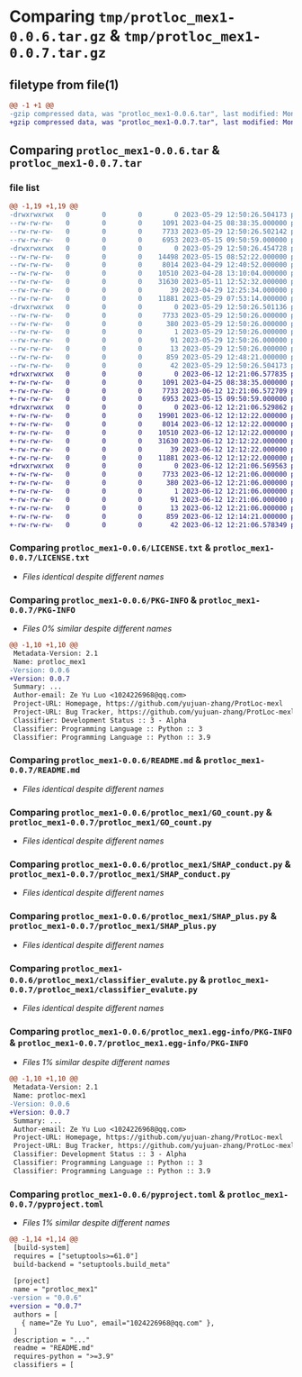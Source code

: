 # Comparing `tmp/protloc_mex1-0.0.6.tar.gz` & `tmp/protloc_mex1-0.0.7.tar.gz`

## filetype from file(1)

```diff
@@ -1 +1 @@
-gzip compressed data, was "protloc_mex1-0.0.6.tar", last modified: Mon May 29 12:50:26 2023, max compression
+gzip compressed data, was "protloc_mex1-0.0.7.tar", last modified: Mon Jun 12 12:21:06 2023, max compression
```

## Comparing `protloc_mex1-0.0.6.tar` & `protloc_mex1-0.0.7.tar`

### file list

```diff
@@ -1,19 +1,19 @@
-drwxrwxrwx   0        0        0        0 2023-05-29 12:50:26.504173 protloc_mex1-0.0.6/
--rw-rw-rw-   0        0        0     1091 2023-04-25 08:38:35.000000 protloc_mex1-0.0.6/LICENSE.txt
--rw-rw-rw-   0        0        0     7733 2023-05-29 12:50:26.502142 protloc_mex1-0.0.6/PKG-INFO
--rw-rw-rw-   0        0        0     6953 2023-05-15 09:50:59.000000 protloc_mex1-0.0.6/README.md
-drwxrwxrwx   0        0        0        0 2023-05-29 12:50:26.454728 protloc_mex1-0.0.6/protloc_mex1/
--rw-rw-rw-   0        0        0    14498 2023-05-15 08:52:22.000000 protloc_mex1-0.0.6/protloc_mex1/AA_count.py
--rw-rw-rw-   0        0        0     8014 2023-04-29 12:40:52.000000 protloc_mex1-0.0.6/protloc_mex1/GO_count.py
--rw-rw-rw-   0        0        0    10510 2023-04-28 13:10:04.000000 protloc_mex1-0.0.6/protloc_mex1/SHAP_conduct.py
--rw-rw-rw-   0        0        0    31630 2023-05-11 12:52:32.000000 protloc_mex1-0.0.6/protloc_mex1/SHAP_plus.py
--rw-rw-rw-   0        0        0       39 2023-04-29 12:25:34.000000 protloc_mex1-0.0.6/protloc_mex1/__init__.py
--rw-rw-rw-   0        0        0    11881 2023-05-29 07:53:14.000000 protloc_mex1-0.0.6/protloc_mex1/classifier_evalute.py
-drwxrwxrwx   0        0        0        0 2023-05-29 12:50:26.501136 protloc_mex1-0.0.6/protloc_mex1.egg-info/
--rw-rw-rw-   0        0        0     7733 2023-05-29 12:50:26.000000 protloc_mex1-0.0.6/protloc_mex1.egg-info/PKG-INFO
--rw-rw-rw-   0        0        0      380 2023-05-29 12:50:26.000000 protloc_mex1-0.0.6/protloc_mex1.egg-info/SOURCES.txt
--rw-rw-rw-   0        0        0        1 2023-05-29 12:50:26.000000 protloc_mex1-0.0.6/protloc_mex1.egg-info/dependency_links.txt
--rw-rw-rw-   0        0        0       91 2023-05-29 12:50:26.000000 protloc_mex1-0.0.6/protloc_mex1.egg-info/requires.txt
--rw-rw-rw-   0        0        0       13 2023-05-29 12:50:26.000000 protloc_mex1-0.0.6/protloc_mex1.egg-info/top_level.txt
--rw-rw-rw-   0        0        0      859 2023-05-29 12:48:21.000000 protloc_mex1-0.0.6/pyproject.toml
--rw-rw-rw-   0        0        0       42 2023-05-29 12:50:26.504173 protloc_mex1-0.0.6/setup.cfg
+drwxrwxrwx   0        0        0        0 2023-06-12 12:21:06.577835 protloc_mex1-0.0.7/
+-rw-rw-rw-   0        0        0     1091 2023-04-25 08:38:35.000000 protloc_mex1-0.0.7/LICENSE.txt
+-rw-rw-rw-   0        0        0     7733 2023-06-12 12:21:06.572709 protloc_mex1-0.0.7/PKG-INFO
+-rw-rw-rw-   0        0        0     6953 2023-05-15 09:50:59.000000 protloc_mex1-0.0.7/README.md
+drwxrwxrwx   0        0        0        0 2023-06-12 12:21:06.529862 protloc_mex1-0.0.7/protloc_mex1/
+-rw-rw-rw-   0        0        0    19901 2023-06-12 12:12:22.000000 protloc_mex1-0.0.7/protloc_mex1/AA_count.py
+-rw-rw-rw-   0        0        0     8014 2023-06-12 12:12:22.000000 protloc_mex1-0.0.7/protloc_mex1/GO_count.py
+-rw-rw-rw-   0        0        0    10510 2023-06-12 12:12:22.000000 protloc_mex1-0.0.7/protloc_mex1/SHAP_conduct.py
+-rw-rw-rw-   0        0        0    31630 2023-06-12 12:12:22.000000 protloc_mex1-0.0.7/protloc_mex1/SHAP_plus.py
+-rw-rw-rw-   0        0        0       39 2023-06-12 12:12:22.000000 protloc_mex1-0.0.7/protloc_mex1/__init__.py
+-rw-rw-rw-   0        0        0    11881 2023-06-12 12:12:22.000000 protloc_mex1-0.0.7/protloc_mex1/classifier_evalute.py
+drwxrwxrwx   0        0        0        0 2023-06-12 12:21:06.569563 protloc_mex1-0.0.7/protloc_mex1.egg-info/
+-rw-rw-rw-   0        0        0     7733 2023-06-12 12:21:06.000000 protloc_mex1-0.0.7/protloc_mex1.egg-info/PKG-INFO
+-rw-rw-rw-   0        0        0      380 2023-06-12 12:21:06.000000 protloc_mex1-0.0.7/protloc_mex1.egg-info/SOURCES.txt
+-rw-rw-rw-   0        0        0        1 2023-06-12 12:21:06.000000 protloc_mex1-0.0.7/protloc_mex1.egg-info/dependency_links.txt
+-rw-rw-rw-   0        0        0       91 2023-06-12 12:21:06.000000 protloc_mex1-0.0.7/protloc_mex1.egg-info/requires.txt
+-rw-rw-rw-   0        0        0       13 2023-06-12 12:21:06.000000 protloc_mex1-0.0.7/protloc_mex1.egg-info/top_level.txt
+-rw-rw-rw-   0        0        0      859 2023-06-12 12:14:21.000000 protloc_mex1-0.0.7/pyproject.toml
+-rw-rw-rw-   0        0        0       42 2023-06-12 12:21:06.578349 protloc_mex1-0.0.7/setup.cfg
```

### Comparing `protloc_mex1-0.0.6/LICENSE.txt` & `protloc_mex1-0.0.7/LICENSE.txt`

 * *Files identical despite different names*

### Comparing `protloc_mex1-0.0.6/PKG-INFO` & `protloc_mex1-0.0.7/PKG-INFO`

 * *Files 0% similar despite different names*

```diff
@@ -1,10 +1,10 @@
 Metadata-Version: 2.1
 Name: protloc_mex1
-Version: 0.0.6
+Version: 0.0.7
 Summary: ...
 Author-email: Ze Yu Luo <1024226968@qq.com>
 Project-URL: Homepage, https://github.com/yujuan-zhang/ProtLoc-mexl
 Project-URL: Bug Tracker, https://github.com/yujuan-zhang/ProtLoc-mexl/issues
 Classifier: Development Status :: 3 - Alpha
 Classifier: Programming Language :: Python :: 3
 Classifier: Programming Language :: Python :: 3.9
```

### Comparing `protloc_mex1-0.0.6/README.md` & `protloc_mex1-0.0.7/README.md`

 * *Files identical despite different names*

### Comparing `protloc_mex1-0.0.6/protloc_mex1/GO_count.py` & `protloc_mex1-0.0.7/protloc_mex1/GO_count.py`

 * *Files identical despite different names*

### Comparing `protloc_mex1-0.0.6/protloc_mex1/SHAP_conduct.py` & `protloc_mex1-0.0.7/protloc_mex1/SHAP_conduct.py`

 * *Files identical despite different names*

### Comparing `protloc_mex1-0.0.6/protloc_mex1/SHAP_plus.py` & `protloc_mex1-0.0.7/protloc_mex1/SHAP_plus.py`

 * *Files identical despite different names*

### Comparing `protloc_mex1-0.0.6/protloc_mex1/classifier_evalute.py` & `protloc_mex1-0.0.7/protloc_mex1/classifier_evalute.py`

 * *Files identical despite different names*

### Comparing `protloc_mex1-0.0.6/protloc_mex1.egg-info/PKG-INFO` & `protloc_mex1-0.0.7/protloc_mex1.egg-info/PKG-INFO`

 * *Files 1% similar despite different names*

```diff
@@ -1,10 +1,10 @@
 Metadata-Version: 2.1
 Name: protloc-mex1
-Version: 0.0.6
+Version: 0.0.7
 Summary: ...
 Author-email: Ze Yu Luo <1024226968@qq.com>
 Project-URL: Homepage, https://github.com/yujuan-zhang/ProtLoc-mexl
 Project-URL: Bug Tracker, https://github.com/yujuan-zhang/ProtLoc-mexl/issues
 Classifier: Development Status :: 3 - Alpha
 Classifier: Programming Language :: Python :: 3
 Classifier: Programming Language :: Python :: 3.9
```

### Comparing `protloc_mex1-0.0.6/pyproject.toml` & `protloc_mex1-0.0.7/pyproject.toml`

 * *Files 1% similar despite different names*

```diff
@@ -1,14 +1,14 @@
 [build-system]
 requires = ["setuptools>=61.0"]
 build-backend = "setuptools.build_meta"
 
 [project]
 name = "protloc_mex1"
-version = "0.0.6"
+version = "0.0.7"
 authors = [
   { name="Ze Yu Luo", email="1024226968@qq.com" },
 ]
 description = "..."
 readme = "README.md"
 requires-python = ">=3.9"
 classifiers = [
```

